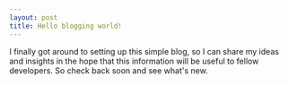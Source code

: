 ```yaml
---
layout: post
title: Hello blogging world!
---
```


I finally got around to setting up this simple blog, so I can share my ideas and insights in the hope that this information will be useful to fellow developers. So check back soon and see what's new.